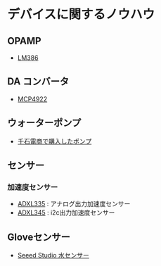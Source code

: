 # デバイスに関するノウハウ

## OPAMP

- [LM386](./lm386.md)

## DA コンバータ

- [MCP4922](./mcp4922.md)

## ウォーターポンプ

- [千石電商で購入したポンプ](./sengoku-water-pump-6v.md)

## センサー

### 加速度センサー
- [ADXL335](./adxl335.md) : アナログ出力加速度センサー
- [ADXL345](./adxl345.md) : i2c出力加速度センサー


## Gloveセンサー

- [Seeed Studio 水センサー](./seeedstudio-water-sensor.md)
